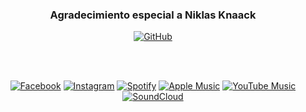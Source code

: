 <div align="center">

  ### Agradecimiento especial a Niklas Knaack

  [![GitHub](https://img.shields.io/badge/github-%23121011.svg?style=for-the-badge&logo=github&logoColor=white)](https://github.com/niklasvh)

  <br><br>

  <!-- Badges de redes sociales -->
  [![Facebook](https://img.shields.io/badge/Facebook-%231877F2.svg?style=for-the-badge&logo=Facebook&logoColor=white)](https://www.facebook.com/tu_perfil)
  [![Instagram](https://img.shields.io/badge/Instagram-%23E4405F.svg?style=for-the-badge&logo=Instagram&logoColor=white)](https://www.instagram.com/tu_perfil)
  [![Spotify](https://img.shields.io/badge/Spotify-1ED760?style=for-the-badge&logo=spotify&logoColor=white)](https://open.spotify.com/user/tu_perfil)
  [![Apple Music](https://img.shields.io/badge/Apple_Music-9933CC?style=for-the-badge&logo=apple-music&logoColor=white)](https://music.apple.com/profile/tu_perfil)
  [![YouTube Music](https://img.shields.io/badge/YouTube_Music-FF0000?style=for-the-badge&logo=youtube-music&logoColor=white)](https://music.youtube.com/channel/tu_perfil)
  [![SoundCloud](https://img.shields.io/badge/soundcloud-FF5500?style=for-the-badge&logo=soundcloud&logoColor=white)](https://soundcloud.com/tu_perfil)

</div>
